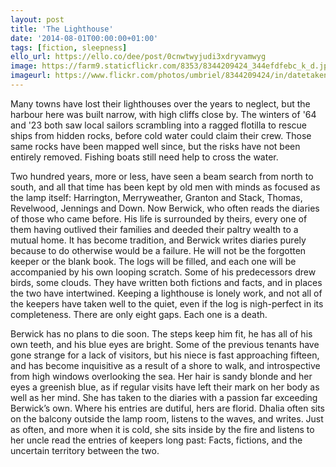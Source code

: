 ```yaml
---
layout: post
title: 'The Lighthouse'
date: '2014-08-01T00:00:00+01:00'
tags: [fiction, sleepness]
ello_url: https://ello.co/dee/post/0cnwtwyjudi3xdryvamwyg
image: https://farm9.staticflickr.com/8353/8344209424_344efdfebc_k_d.jpg
imageurl: https://www.flickr.com/photos/umbriel/8344209424/in/datetaken-public/
---
```


Many towns have lost their lighthouses over the years to neglect, but the harbour here was built narrow, with high cliffs close by. The winters of '64 and '23 both saw local sailors scrambling into a ragged flotilla to rescue ships from hidden rocks, before cold water could claim their crew. Those same rocks have been mapped well since, but the risks have not been entirely removed. Fishing boats still need help to cross the water.
<!--more-->
Two hundred years, more or less, have seen a beam search from north to south, and all that time has been kept by old men with minds as focused as the lamp itself: Harrington, Merryweather, Granton and Stack, Thomas, Revelwood, Jennings and Down. Now Berwick, who often reads the diaries of those who came before. His life is surrounded by theirs, every one of them having outlived their families and deeded their paltry wealth to a mutual home. It has become tradition, and Berwick writes diaries purely because to do otherwise would be a failure. He will not be the forgotten keeper or the blank book. The logs will be filled, and each one will be accompanied by his own looping scratch. Some of his predecessors drew birds, some clouds. They have written both fictions and facts, and in places the two have intertwined. Keeping a lighthouse is lonely work, and not all of the keepers have taken well to the quiet, even if the log is nigh-perfect in its completeness. There are only eight gaps. Each one is a death.

Berwick has no plans to die soon. The steps keep him fit, he has all of his own teeth, and his blue eyes are bright. Some of the previous tenants have gone strange for a lack of visitors, but his niece is fast approaching fifteen, and has become inquisitive as a result of a shore to walk, and introspective from high windows overlooking the sea. Her hair is sandy blonde and her eyes a greenish blue, as if regular visits have left their mark on her body as well as her mind. She has taken to the diaries with a passion far exceeding Berwick’s own. Where his entries are dutiful, hers are florid. Dhalia often sits on the balcony outside the lamp room, listens to the waves, and writes. Just as often, and more when it is cold, she sits inside by the fire and listens to her uncle read the entries of keepers long past: Facts, fictions, and the uncertain territory between the two.
